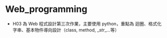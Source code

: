 # Web_programming

* H03 為 Web 程式設計第三次作業，主要使用 python，重點為 迴圈、格式化字串、基本物件導向設計（class, method, \__str__...等）
